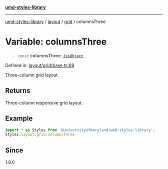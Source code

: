 [**umd-styles-library**](../../../../README.md)

***

[umd-styles-library](../../../../modules.md) / [layout](../../../README.md) / [grid](../README.md) / columnsThree

# Variable: columnsThree

> `const` **columnsThree**: [`JssObject`](../../../../utilities/namespaces/transform/type-aliases/JssObject.md)

Defined in: [layout/grid/base.ts:89](https://github.com/UMD-Digital/design-system/blob/ed6189804bf5f4c4fcbe5325b54aac33ac48d614/packages/styles/source/layout/grid/base.ts#L89)

Three-column grid layout.

## Returns

Three-column responsive grid layout.

## Example

```typescript
import * as Styles from '@universityofmaryland/web-styles-library';
Styles.layout.grid.columnsThree
```

## Since

1.8.0
